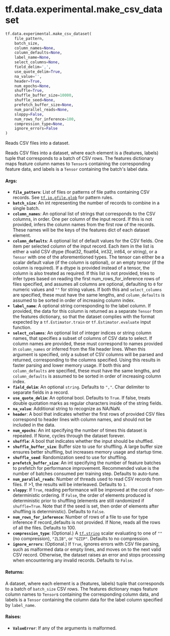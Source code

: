 <div itemscope itemtype="http://developers.google.com/ReferenceObject">
<meta itemprop="name" content="tf.data.experimental.make_csv_dataset" />
<meta itemprop="path" content="Stable" />
</div>

# tf.data.experimental.make_csv_dataset

``` python
tf.data.experimental.make_csv_dataset(
    file_pattern,
    batch_size,
    column_names=None,
    column_defaults=None,
    label_name=None,
    select_columns=None,
    field_delim=',',
    use_quote_delim=True,
    na_value='',
    header=True,
    num_epochs=None,
    shuffle=True,
    shuffle_buffer_size=10000,
    shuffle_seed=None,
    prefetch_buffer_size=None,
    num_parallel_reads=None,
    sloppy=False,
    num_rows_for_inference=100,
    compression_type=None,
    ignore_errors=False
)
```

Reads CSV files into a dataset.

Reads CSV files into a dataset, where each element is a (features, labels)
tuple that corresponds to a batch of CSV rows. The features dictionary
maps feature column names to `Tensor`s containing the corresponding
feature data, and labels is a `Tensor` containing the batch's label data.

#### Args:

* <b>`file_pattern`</b>: List of files or patterns of file paths containing CSV
    records. See <a href="../../../tf/io/gfile/glob.md"><code>tf.io.gfile.glob</code></a> for pattern rules.
* <b>`batch_size`</b>: An int representing the number of records to combine
    in a single batch.
* <b>`column_names`</b>: An optional list of strings that corresponds to the CSV
    columns, in order. One per column of the input record. If this is not
    provided, infers the column names from the first row of the records.
    These names will be the keys of the features dict of each dataset element.
* <b>`column_defaults`</b>: A optional list of default values for the CSV fields. One
    item per selected column of the input record. Each item in the list is
    either a valid CSV dtype (float32, float64, int32, int64, or string), or a
    `Tensor` with one of the aforementioned types. The tensor can either be
    a scalar default value (if the column is optional), or an empty tensor (if
    the column is required). If a dtype is provided instead of a tensor, the
    column is also treated as required. If this list is not provided, tries
    to infer types based on reading the first num_rows_for_inference rows of
    files specified, and assumes all columns are optional, defaulting to `0`
    for numeric values and `""` for string values. If both this and
    `select_columns` are specified, these must have the same lengths, and
    `column_defaults` is assumed to be sorted in order of increasing column
    index.
* <b>`label_name`</b>: A optional string corresponding to the label column. If
    provided, the data for this column is returned as a separate `Tensor` from
    the features dictionary, so that the dataset complies with the format
    expected by a `tf.Estimator.train` or `tf.Estimator.evaluate` input
    function.
* <b>`select_columns`</b>: An optional list of integer indices or string column
    names, that specifies a subset of columns of CSV data to select. If
    column names are provided, these must correspond to names provided in
    `column_names` or inferred from the file header lines. When this argument
    is specified, only a subset of CSV columns will be parsed and returned,
    corresponding to the columns specified. Using this results in faster
    parsing and lower memory usage. If both this and `column_defaults` are
    specified, these must have the same lengths, and `column_defaults` is
    assumed to be sorted in order of increasing column index.
* <b>`field_delim`</b>: An optional `string`. Defaults to `","`. Char delimiter to
    separate fields in a record.
* <b>`use_quote_delim`</b>: An optional bool. Defaults to `True`. If false, treats
    double quotation marks as regular characters inside of the string fields.
* <b>`na_value`</b>: Additional string to recognize as NA/NaN.
* <b>`header`</b>: A bool that indicates whether the first rows of provided CSV files
    correspond to header lines with column names, and should not be included
    in the data.
* <b>`num_epochs`</b>: An int specifying the number of times this dataset is repeated.
    If None, cycles through the dataset forever.
* <b>`shuffle`</b>: A bool that indicates whether the input should be shuffled.
* <b>`shuffle_buffer_size`</b>: Buffer size to use for shuffling. A large buffer size
    ensures better shuffling, but increases memory usage and startup time.
* <b>`shuffle_seed`</b>: Randomization seed to use for shuffling.
* <b>`prefetch_buffer_size`</b>: An int specifying the number of feature
    batches to prefetch for performance improvement. Recommended value is the
    number of batches consumed per training step. Defaults to auto-tune.
* <b>`num_parallel_reads`</b>: Number of threads used to read CSV records from files.
    If >1, the results will be interleaved. Defaults to `1`.
* <b>`sloppy`</b>: If `True`, reading performance will be improved at
    the cost of non-deterministic ordering. If `False`, the order of elements
    produced is deterministic prior to shuffling (elements are still
    randomized if `shuffle=True`. Note that if the seed is set, then order
    of elements after shuffling is deterministic). Defaults to `False`.
* <b>`num_rows_for_inference`</b>: Number of rows of a file to use for type inference
    if record_defaults is not provided. If None, reads all the rows of all
    the files. Defaults to 100.
* <b>`compression_type`</b>: (Optional.) A <a href="../../../tf/dtypes.md#string"><code>tf.string</code></a> scalar evaluating to one of
    `""` (no compression), `"ZLIB"`, or `"GZIP"`. Defaults to no compression.
* <b>`ignore_errors`</b>: (Optional.) If `True`, ignores errors with CSV file parsing,
    such as malformed data or empty lines, and moves on to the next valid
    CSV record. Otherwise, the dataset raises an error and stops processing
    when encountering any invalid records. Defaults to `False`.


#### Returns:

A dataset, where each element is a (features, labels) tuple that corresponds
to a batch of `batch_size` CSV rows. The features dictionary maps feature
column names to `Tensor`s containing the corresponding column data, and
labels is a `Tensor` containing the column data for the label column
specified by `label_name`.


#### Raises:

* <b>`ValueError`</b>: If any of the arguments is malformed.